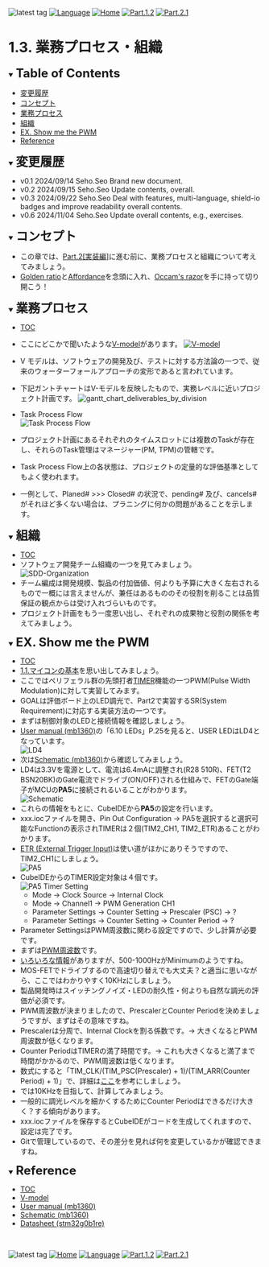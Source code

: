 ![latest tag](https://img.shields.io/github/v/tag/gtuja/CSC_MS.svg?color=brightgreen)
[![Language](https://img.shields.io/badge/%E8%A8%80%E8%AA%9E-English-brightgreen)](https://github.com/gtuja/CSC_MS/blob/main/Part1/3.ProcessAndOrganization_en.md)
[![Home](https://img.shields.io/badge/Home-Readme-brightgreen)](https://github.com/gtuja/CSC_MS/blob/main/README.md)
[![Part.1.2](https://img.shields.io/badge/Prev-Part.1.2-brightgreen)](https://github.com/gtuja/CSC_MS/blob/main/Part1/2.Hello%20MCU.md)
[![Part.2.1](https://img.shields.io/badge/Next-Part.2.1-brightgreen)](https://github.com/gtuja/CSC_MS/blob/main/Part2/1.WorFlowOnGithub.md)

# 1.3. 業務プロセス・組織

<div id="toc"></div>
<details open>
<summary><font size="5"><b>Table of Contents</b></font></summary>

- [変更履歴](#history)
- [コンセプト](#Concept)
- [業務プロセス](#WorkFlow)
- [組織](#Organization)
- [EX. Show me the PWM](#Exercise)
- [Reference](#Reference)

</details>

<div id="history"></div>
<details open>
<summary><font size="5"><b>変更履歴</b></font></summary> 

- v0.1 2024/09/14 Seho.Seo Brand new document.
- v0.2 2024/09/15 Seho.Seo Update contents, overall.
- v0.3 2024/09/22 Seho.Seo Deal with features, multi-language, shield-io badges and improve readability overall contents.
- v0.6 2024/11/04 Seho.Seo Update overall contents, e.g., exercises.

</details>

<div id="Concept"></div>
<details open>
<summary><font size="5"><b>コンセプト</b></font></summary>

- この章では、[Part.2[実装編]](https://github.com/gtuja/CSC_MS/blob/main/Part2/1.WorFlowOnGithub.md)に進む前に、業務プロセスと組織について考えてみましょう。
- [Golden ratio](https://en.m.wikipedia.org/wiki/Golden_ratio)と[Affordance](https://en.m.wikipedia.org/wiki/Affordance)を念頭に入れ、[Occam's razor](https://en.m.wikipedia.org/wiki/Occam%27s_razor)を手に持って切り開こう！

</details>

<div id="WorkFlow"></div>
<details open>
<summary><font size="5"><b>業務プロセス</b></font></summary>

- [TOC](#toc)
- ここにどこかで聞いたような[V-model](https://kruschecompany.com/v-model-software-development-methodology/)があります。
[![V-model](https://kruschecompany.com/wp-content/uploads/2021/09/V-model-for-software-development-infographic-diagram.png)](https://kruschecompany.com/v-model-software-development-methodology/)

- V モデルは、ソフトウェアの開発及び、テストに対する方法論の一つで、従来のウォーターフォールアプローチの変形であると言われています。 
- 下記ガントチャートはV-モデルを反映したもので、実務レベルに近いプロジェクト計画です。
![gantt_chart_deliverables_by_division](https://github.com/gtuja/CSC_MS/blob/main/Resources/Part1/Part1_gantt_chart_deliverables_by_division.png)
- Task Process Flow<br>
![Task Process Flow](https://github.com/gtuja/CSC_MS/blob/main/Resources/Part1/Part1_TaskWorkFlow.png)
- プロジェクト計画にあるそれぞれのタイムスロットには複数のTaskが存在し、それらのTask管理はマネージャー(PM, TPM)の管轄です。
- Task Process Flow上の各状態は、プロジェクトの定量的な評価基準としてもよく使われます。
- 一例として、Planed# >>> Closed# の状況で、pending# 及び、cancels# がそれほど多くない場合は、プラニングに何かの問題があることを示します。

</details>

<div id="Organization"></div>
<details open>
<summary><font size="5"><b>組織</b></font></summary>

- [TOC](#toc)
- ソフトウェア開発チーム組織の一つを見てみましょう。<br>
![SDD-Organization](https://github.com/gtuja/CSC_MS/blob/main/Resources/Part1/Part1_SoftwareDevelopmentOrganization.png)<br>
- チーム編成は開発規模、製品の付加価値、何よりも予算に大きく左右されるもので一概には言えませんが、兼任はあるもののその役割を削ることは品質保証の観点からは受け入れづらいものです。
- プロジェクト計画をもう一度思い出し、それぞれの成果物と役割の関係を考えてみましょう。

</details>

<div id="Exercise"></div>
<details open>
<summary><font size="5"><b>EX. Show me the PWM</b></font></summary>

- [TOC](#toc)
- [1.1.マイコンの基本](https://github.com/gtuja/CSC_MS/blob/main/Part1/1.What%20is%20MS.md#Basic_Features)を思い出してみましょう。
- ここではペリフェラル群の先頭打者[TIMER](https://www.st.com/resource/en/application_note/an4013-introduction-to-timers-for-stm32-mcus-stmicroelectronics.pdf)機能の一つPWM(Pulse Width Modulation)に対して実習してみます。
- GOALは評価ボード上のLED調光で、Part2で実習するSR(System Requirement)に対応する実装方法の一つです。
- まずは制御対象のLEDと接続情報を確認しましょう。
- [User manual (mb1360)](https://www.st.com/resource/en/user_manual/um2324-stm32-nucleo64-boards-mb1360-stmicroelectronics.pdf)の「6.10 LEDs」P.25を見ると、USER LEDはLD4となっています。<br>
![LD4](https://github.com/gtuja/CSC_MS/blob/main/Resources/Part1/Part1_LD4.png)
- 次は[Schematic (mb1360)](https://www.st.com/resource/en/schematic_pack/mb1360-g071rb-c02_schematic.pdf)から確認してみましょう。
- LD4は3.3Vを電源として、電流は6.4mAに調整され(R28 510R)、FET(T2 BSN20BK)のGate電流でドライブ(ON/OFF)される仕組みで、FETのGate端子がMCUの**PA5**に接続されるいることがわかります。<br>
![Schematic](https://github.com/gtuja/CSC_MS/blob/main/Resources/Part1/Part1_LD4Schematic.png)
- これらの情報をもとに、CubeIDEから**PA5**の設定を行います。
- xxx.iocファイルを開き、Pin Out Configuration -> PA5を選択すると選択可能なFunctionの表示されTIMERは２個(TIM2_CH1, TIM2_ETR)あることがわかります。
- [ETR (External Trigger Input)](https://blog.embeddedexpert.io/?p=2323)は使い道がほかにありそうですので、TIM2_CH1にしましょう。<br>
![PA5](https://github.com/gtuja/CSC_MS/blob/main/Resources/Part1/Part1_PA5_Setting.png)
- CubeIDEからのTIMER設定対象は４個です。<br>
![PA5 Timer Setting](https://github.com/gtuja/CSC_MS/blob/main/Resources/Part1/Part1_PA5_PWM_Setting.png)
  - Mode -> Clock Source -> Internal Clock
  - Mode -> Channel1 -> PWM Generation CH1
  - Parameter Settings -> Counter Setting -> Prescaler (PSC) -> ?
  - Parameter Settings -> Counter Setting -> Counter Period -> ?
- Parameter SettingsはPWM周波数に関わる設定ですので、少し計算が必要です。
- まずは[PWM周波数](https://electronics.stackexchange.com/questions/79373/how-to-choose-right-pwm-frequency-for-led)です。
- [いろいろな情報](https://www.ledyilighting.com/ja/led-pwm-dimming/)がありますが、500-1000HzがMinimumのようですね。
- MOS-FETでドライブするので高速切り替えでも大丈夫？と適当に思いながら、ここではわかりやすく10KHzにしましょう。
- 製品開発時はスイッチングノイズ・LEDの耐久性・何よりも自然な調光の評価が必須です。
- PWM周波数が決まりましたので、PrescalerとCounter Periodを決めましょうですが、まずはその意味ですね。
- Prescalerは分周で、Internal Clockを割る係数です。-> 大きくなるとPWM周波数が低くなります。
- Counter PeriodはTIMERの満了時間です。-> これも大きくなると満了まで時間がかかるので、PWM周波数は低くなります。
- 数式にすると「TIM_CLK/(TIM_PSC(Prescaler) + 1)/(TIM_ARR(Counter Period) + 1)」で、詳細は[ここ](https://qiita.com/ShunHattori/items/68f099f1d77702d2535d)を参考にしましょう。
- では10KHzを目指して、計算してみましょう。
- 一般的に調光レベルを細かくするためにCounter Periodはできるだけ大きく？する傾向があります。
- xxx.iocファイルを保存するとCubeIDEがコードを生成してくれますので、設定は完了です。
- Gitで管理しているので、その差分を見れば何を変更しているかが確認できますね。

</details>

<div id="Reference"></div>
<details open>
<summary><font size="5"><b>Reference</b></font></summary>

- [TOC](#toc)
- [V-model](https://kruschecompany.com/v-model-software-development-methodology/)
- [User manual (mb1360)](https://www.st.com/resource/en/user_manual/um2324-stm32-nucleo64-boards-mb1360-stmicroelectronics.pdf)
- [Schematic (mb1360)](https://www.st.com/resource/en/schematic_pack/mb1360-g071rb-c02_schematic.pdf)
- [Datasheet (stm32g0b1re)](https://www.st.com/resource/en/datasheet/stm32g0b1re.pdf)

</details>
<br>

![latest tag](https://img.shields.io/github/v/tag/gtuja/CSC_MS.svg?color=brightgreen)
[![Home](https://img.shields.io/badge/Home-Readme-brightgreen)](https://github.com/gtuja/CSC_MS/blob/main/README.md)
[![Language](https://img.shields.io/badge/%E8%A8%80%E8%AA%9E-English-brightgreen)](https://github.com/gtuja/CSC_MS/blob/main/Part1/3.ProcessAndOrganization_en.md)
[![Part.1.2](https://img.shields.io/badge/Prev-Part.1.2-brightgreen)](https://github.com/gtuja/CSC_MS/blob/main/Part1/2.Hello%20MCU.md)
[![Part.2.1](https://img.shields.io/badge/Next-Part.2.1-brightgreen)](https://github.com/gtuja/CSC_MS/blob/main/Part2/1.WorFlowOnGithub.md)